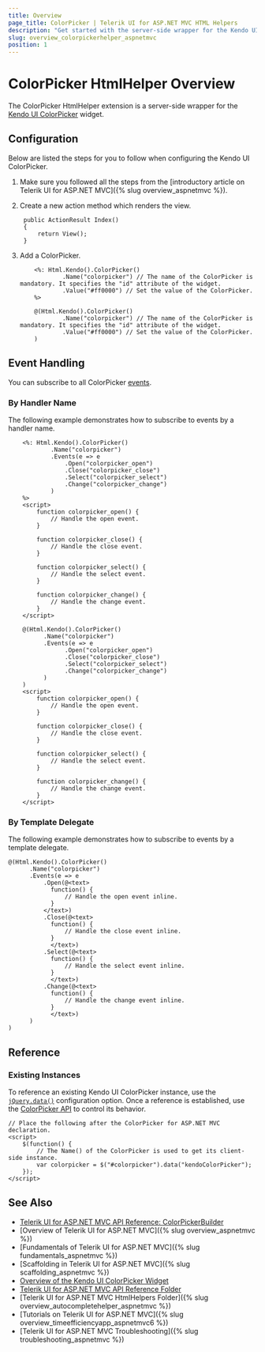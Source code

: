 ```yaml
---
title: Overview
page_title: ColorPicker | Telerik UI for ASP.NET MVC HTML Helpers
description: "Get started with the server-side wrapper for the Kendo UI ColorPicker widget for ASP.NET MVC."
slug: overview_colorpickerhelper_aspnetmvc
position: 1
---
```


# ColorPicker HtmlHelper Overview

The ColorPicker HtmlHelper extension is a server-side wrapper for the [Kendo UI ColorPicker](http://docs.telerik.com/kendo-ui/api/javascript/ui/colorpicker) widget.

## Configuration

Below are listed the steps for you to follow when configuring the Kendo UI ColorPicker.

1. Make sure you followed all the steps from the [introductory article on Telerik UI for ASP.NET MVC]({% slug overview_aspnetmvc %}).
1. Create a new action method which renders the view.

        public ActionResult Index()
        {
            return View();
        }

1. Add a ColorPicker.

    ```ASPX
        <%: Html.Kendo().ColorPicker()
                .Name("colorpicker") // The name of the ColorPicker is mandatory. It specifies the "id" attribute of the widget.
                .Value("#ff0000") // Set the value of the ColorPicker.
        %>
    ```
    ```Razor
        @(Html.Kendo().ColorPicker()
                .Name("colorpicker") // The name of the ColorPicker is mandatory. It specifies the "id" attribute of the widget.
                .Value("#ff0000") // Set the value of the ColorPicker.
        )
    ```

## Event Handling

You can subscribe to all ColorPicker [events](http://docs.telerik.com/kendo-ui/api/javascript/ui/colorpicker#events).

### By Handler Name

The following example demonstrates how to subscribe to events by a handler name.

```ASPX
    <%: Html.Kendo().ColorPicker()
            .Name("colorpicker")
            .Events(e => e
                .Open("colorpicker_open")
                .Close("colorpicker_close")
                .Select("colorpicker_select")
                .Change("colorpicker_change")
            )
    %>
    <script>
        function colorpicker_open() {
            // Handle the open event.
        }

        function colorpicker_close() {
            // Handle the close event.
        }

        function colorpicker_select() {
            // Handle the select event.
        }

        function colorpicker_change() {
            // Handle the change event.
        }
    </script>
```
```Razor
    @(Html.Kendo().ColorPicker()
          .Name("colorpicker")
          .Events(e => e
                .Open("colorpicker_open")
                .Close("colorpicker_close")
                .Select("colorpicker_select")
                .Change("colorpicker_change")
          )
    )
    <script>
        function colorpicker_open() {
            // Handle the open event.
        }

        function colorpicker_close() {
            // Handle the close event.
        }

        function colorpicker_select() {
            // Handle the select event.
        }

        function colorpicker_change() {
            // Handle the change event.
        }
    </script>
```

### By Template Delegate

The following example demonstrates how to subscribe to events by a template delegate.

    @(Html.Kendo().ColorPicker()
          .Name("colorpicker")
          .Events(e => e
              .Open(@<text>
                function() {
                    // Handle the open event inline.
                }
              </text>)
              .Close(@<text>
                function() {
                    // Handle the close event inline.
                }
                </text>)
              .Select(@<text>
                function() {
                    // Handle the select event inline.
                }
                </text>)
              .Change(@<text>
                function() {
                    // Handle the change event inline.
                }
                </text>)
          )
    )

## Reference

### Existing Instances

To reference an existing Kendo UI ColorPicker instance, use the [`jQuery.data()`](http://api.jquery.com/jQuery.data/) configuration option. Once a reference is established, use the [ColorPicker API](http://docs.telerik.com/kendo-ui/api/javascript/ui/colorpicker#methods) to control its behavior.

    // Place the following after the ColorPicker for ASP.NET MVC declaration.
    <script>
        $(function() {
            // The Name() of the ColorPicker is used to get its client-side instance.
            var colorpicker = $("#colorpicker").data("kendoColorPicker");
        });
    </script>

## See Also

* [Telerik UI for ASP.NET MVC API Reference: ColorPickerBuilder](http://docs.telerik.com/aspnet-mvc/api/Kendo.Mvc.UI.Fluent/ColorPickerBuilder)
* [Overview of Telerik UI for ASP.NET MVC]({% slug overview_aspnetmvc %})
* [Fundamentals of Telerik UI for ASP.NET MVC]({% slug fundamentals_aspnetmvc %})
* [Scaffolding in Telerik UI for ASP.NET MVC]({% slug scaffolding_aspnetmvc %})
* [Overview of the Kendo UI ColorPicker Widget](http://docs.telerik.com/kendo-ui/controls/editors/colorpicker/overview)
* [Telerik UI for ASP.NET MVC API Reference Folder](http://docs.telerik.com/aspnet-mvc/api/Kendo.Mvc/AggregateFunction)
* [Telerik UI for ASP.NET MVC HtmlHelpers Folder]({% slug overview_autocompletehelper_aspnetmvc %})
* [Tutorials on Telerik UI for ASP.NET MVC]({% slug overview_timeefficiencyapp_aspnetmvc6 %})
* [Telerik UI for ASP.NET MVC Troubleshooting]({% slug troubleshooting_aspnetmvc %})
